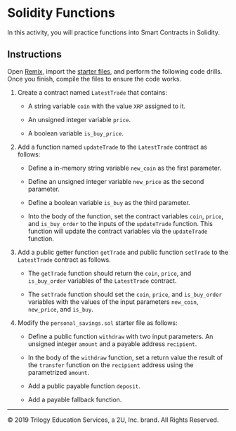 # Solidity Functions

In this activity, you will practice functions into Smart Contracts in Solidity.

## Instructions

Open [Remix](http://remix.ethereum.org/), import the [starter files](Unsolved/), and perform the following code drills. Once you finish, compile the files to ensure the code works.

1. Create a contract named `LatestTrade` that contains:

    * A string variable `coin` with the value `XRP` assigned to it.

    * An unsigned integer variable `price`.

    * A boolean variable `is_buy_price`.

2. Add a function named `updateTrade` to the `LatestTrade` contract as follows:

    * Define a in-memory string variable `new_coin` as the first parameter.

    * Define an unsigned integer variable `new_price` as the second parameter.

    * Define a boolean variable `is_buy` as the third parameter.

    * Into the body of the function, set the contract variables `coin`, `price`, and `is_buy_order` to the inputs of the `updateTrade` function. This function will update the contract variables via the `updateTrade` function.

3. Add a public getter function `getTrade` and public function `setTrade` to the `LatestTrade` contract as follows.

    * The `getTrade` function should return the `coin`, `price`, and `is_buy_order` variables of the `LatestTrade` contract.

    * The `setTrade` function should set the `coin`, `price`, and `is_buy_order` variables with the values of the input parameters `new_coin`, `new_price`, and `is_buy`.

4. Modify the `personal_savings.sol` starter file as follows:

    * Define a public function `withdraw` with two input parameters. An unsigned integer `amount` and a payable address `recipient`.

    * In the body of the `withdraw` function, set a return value the result of the `transfer` function on the `recipient` address using the parametrized `amount`.

    * Add a public payable function `deposit`.

    * Add a payable fallback function.

---
© 2019 Trilogy Education Services, a 2U, Inc. brand. All Rights Reserved.
